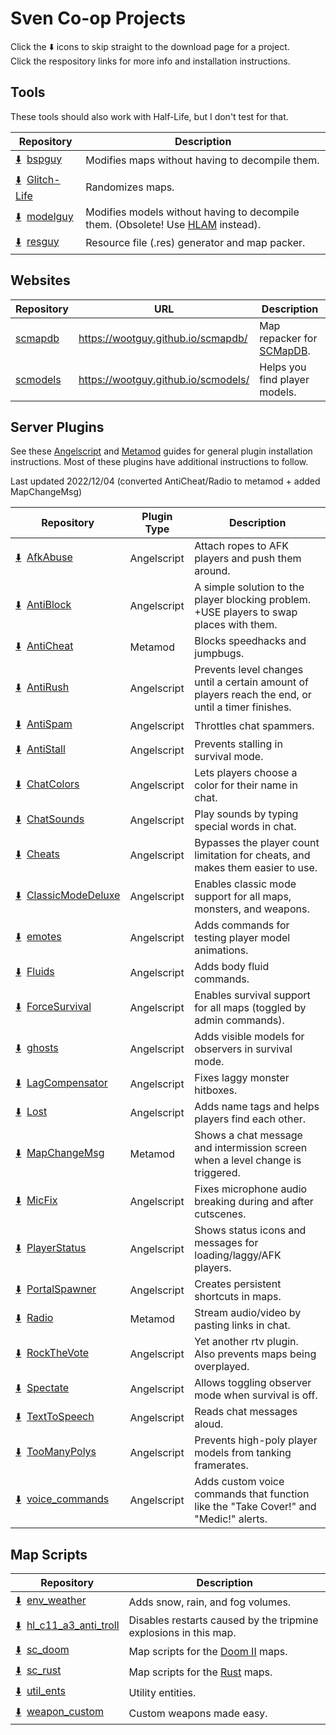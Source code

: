# Sven Co-op Projects

Click the :arrow_down: icons to skip straight to the download page for a project.  
Click the respository links for more info and installation instructions.



## Tools
These tools should also work with Half-Life, but I don't test for that.

| Repository | Description |
| --- | --- |
| [:arrow_down:](https://github.com/wootguy/bspguy/releases/latest)&nbsp;&nbsp;[bspguy](https://github.com/wootguy/bspguy) | Modifies maps without having to decompile them. |
| [:arrow_down:](https://github.com/wootguy/Glitch-Life/releases/latest)&nbsp;&nbsp;[Glitch-Life](https://github.com/wootguy/Glitch-Life) | Randomizes maps. |
| [:arrow_down:](https://github.com/wootguy/modelguy/releases/latest)&nbsp;&nbsp;[modelguy](https://github.com/wootguy/modelguy) | Modifies models without having to decompile them. (Obsolete! Use [HLAM](https://github.com/Solokiller/HL_Tools/releases) instead).  |
| [:arrow_down:](https://github.com/wootguy/resguy/releases/latest)&nbsp;&nbsp;[resguy](https://github.com/wootguy/resguy) | Resource file (.res) generator and map packer. |

## Websites
| Repository | URL | Description |
| --- | --- | --- |
| [scmapdb](https://github.com/wootguy/scmapdb) | https://wootguy.github.io/scmapdb/ | Map repacker for [SCMapDB](http://scmapdb.com/). |
| [scmodels](https://github.com/wootguy/scmodels) | https://wootguy.github.io/scmodels/ | Helps you find player models. |

## Server Plugins

See these [Angelscript](https://steamcommunity.com/sharedfiles/filedetails/?id=605607881) and [Metamod](https://hlds101.com/metamod.htm) guides for general plugin installation instructions. Most of these plugins have additional instructions to follow.

Last updated 2022/12/04 (converted AntiCheat/Radio to metamod + added MapChangeMsg)

| Repository | Plugin Type | Description |
| --- | --- | --- |
| [:arrow_down:](https://github.com/wootguy/AfkAbuse/archive/master.zip)&nbsp;&nbsp;[AfkAbuse](https://github.com/wootguy/AfkAbuse) | Angelscript | Attach ropes to AFK players and push them around. |
| [:arrow_down:](https://github.com/wootguy/AntiBlock/releases/latest)&nbsp;&nbsp;[AntiBlock](https://github.com/wootguy/AntiBlock) | Angelscript | A simple solution to the player blocking problem. +USE players to swap places with them. |
| [:arrow_down:](https://github.com/wootguy/AntiCheat/releases/latest)&nbsp;&nbsp;[AntiCheat](https://github.com/wootguy/AntiCheat) | Metamod | Blocks speedhacks and jumpbugs. |
| [:arrow_down:](https://github.com/wootguy/AntiRush/releases/latest)&nbsp;&nbsp;[AntiRush](https://github.com/wootguy/AntiRush) | Angelscript | Prevents level changes until a certain amount of players reach the end, or until a timer finishes. |
| [:arrow_down:](https://github.com/wootguy/AntiSpam/archive/master.zip)&nbsp;&nbsp;[AntiSpam](https://github.com/wootguy/AntiSpam) | Angelscript | Throttles chat spammers. |
| [:arrow_down:](https://github.com/wootguy/AntiStall/archive/master.zip)&nbsp;&nbsp;[AntiStall](https://github.com/wootguy/AntiStall) | Angelscript | Prevents stalling in survival mode. |
| [:arrow_down:](https://github.com/wootguy/ChatColors/archive/master.zip)&nbsp;&nbsp;[ChatColors](https://github.com/wootguy/ChatColors) | Angelscript | Lets players choose a color for their name in chat. |
| [:arrow_down:](https://github.com/wootguy/ChatSounds/archive/refs/heads/master.zip)&nbsp;&nbsp;[ChatSounds](https://github.com/wootguy/ChatSounds) | Angelscript | Play sounds by typing special words in chat. |
| [:arrow_down:](https://github.com/wootguy/Cheats/releases/latest)&nbsp;&nbsp;[Cheats](https://github.com/wootguy/Cheats) | Angelscript | Bypasses the player count limitation for cheats, and makes them easier to use. |
| [:arrow_down:](https://github.com/wootguy/ClassicModeDeluxe/releases/latest)&nbsp;&nbsp;[ClassicModeDeluxe](https://github.com/wootguy/ClassicModeDeluxe) | Angelscript | Enables classic mode support for all maps, monsters, and weapons. |
| [:arrow_down:](https://github.com/wootguy/emotes/releases/latest)&nbsp;&nbsp;[emotes](https://github.com/wootguy/emotes) | Angelscript | Adds commands for testing player model animations. |
| [:arrow_down:](https://github.com/wootguy/Fluids/archive/master.zip)&nbsp;&nbsp;[Fluids](https://github.com/wootguy/Fluids) | Angelscript | Adds body fluid commands. |
| [:arrow_down:](https://github.com/wootguy/ForceSurvival/releases/latest)&nbsp;&nbsp;[ForceSurvival](https://github.com/wootguy/ForceSurvival) | Angelscript | Enables survival support for all maps (toggled by admin commands). |
| [:arrow_down:](https://github.com/wootguy/ghosts/releases/latest)&nbsp;&nbsp;[ghosts](https://github.com/wootguy/ghosts) | Angelscript | Adds visible models for observers in survival mode. |
| [:arrow_down:](https://github.com/wootguy/LagCompensator/releases/latest)&nbsp;&nbsp;[LagCompensator](https://github.com/wootguy/LagCompensator) | Angelscript | Fixes laggy monster hitboxes. |
| [:arrow_down:](https://github.com/wootguy/Lost/releases/latest)&nbsp;&nbsp;[Lost](https://github.com/wootguy/Lost) | Angelscript | Adds name tags and helps players find each other. |
| [:arrow_down:](https://github.com/wootguy/MapChangeMsg/releases/latest)&nbsp;&nbsp;[MapChangeMsg](https://github.com/wootguy/MapChangeMsg) | Metamod | Shows a chat message and intermission screen when a level change is triggered. |
| [:arrow_down:](https://github.com/wootguy/MicFix/archive/refs/heads/master.zip)&nbsp;&nbsp;[MicFix](https://github.com/wootguy/MicFix) | Angelscript | Fixes microphone audio breaking during and after cutscenes. |
| [:arrow_down:](https://github.com/wootguy/PlayerStatus/archive/master.zip)&nbsp;&nbsp;[PlayerStatus](https://github.com/wootguy/PlayerStatus) | Angelscript | Shows status icons and messages for loading/laggy/AFK players. |
| [:arrow_down:](https://github.com/wootguy/PortalSpawner/releases/latest)&nbsp;&nbsp;[PortalSpawner](https://github.com/wootguy/PortalSpawner) | Angelscript | Creates persistent shortcuts in maps. |
| [:arrow_down:](https://github.com/wootguy/Radio/archive/refs/heads/master.zip)&nbsp;&nbsp;[Radio](https://github.com/wootguy/Radio) | Metamod | Stream audio/video by pasting links in chat. |
| [:arrow_down:](https://github.com/wootguy/RockTheVote/archive/master.zip)&nbsp;&nbsp;[RockTheVote](https://github.com/wootguy/RockTheVote) | Angelscript | Yet another rtv plugin. Also prevents maps being overplayed. |
| [:arrow_down:](https://github.com/wootguy/Spectate/archive/master.zip)&nbsp;&nbsp;[Spectate](https://github.com/wootguy/Spectate) | Angelscript | Allows toggling observer mode when survival is off. |
| [:arrow_down:](https://github.com/wootguy/TextToSpeech/releases/latest)&nbsp;&nbsp;[TextToSpeech](https://github.com/wootguy/TextToSpeech) | Angelscript | Reads chat messages aloud. |
| [:arrow_down:](https://github.com/wootguy/TooManyPolys/releases/latest)&nbsp;&nbsp;[TooManyPolys](https://github.com/wootguy/TooManyPolys) | Angelscript | Prevents high-poly player models from tanking framerates. |
| [:arrow_down:](https://github.com/wootguy/voice_commands/releases/latest)&nbsp;&nbsp;[voice_commands](https://github.com/wootguy/voice_commands) | Angelscript | Adds custom voice commands that function like the "Take Cover!" and "Medic!" alerts. |

## Map Scripts

| Repository | Description |
| --- | --- |
| [:arrow_down:](https://github.com/wootguy/env_weather/releases/latest)&nbsp;&nbsp;[env_weather](https://github.com/wootguy/env_weather) | Adds snow, rain, and fog volumes. |
| [:arrow_down:](https://github.com/wootguy/hl_c11_a3_anti_troll/releases/latest)&nbsp;&nbsp;[hl_c11_a3_anti_troll](https://github.com/wootguy/hl_c11_a3_anti_troll) | Disables restarts caused by the tripmine explosions in this map. |
| [:arrow_down:](https://github.com/wootguy/sc_doom/archive/master.zip)&nbsp;&nbsp;[sc_doom](https://github.com/wootguy/sc_doom) | Map scripts for the [Doom II](http://scmapdb.com/map:doom-ii) maps. |
| [:arrow_down:](https://github.com/wootguy/sc_rust/archive/master.zip)&nbsp;&nbsp;[sc_rust](https://github.com/wootguy/sc_rust) | Map scripts for the [Rust](http://scmapdb.com/map:rust) maps. |
| [:arrow_down:](https://github.com/wootguy/util_ents/archive/master.zip)&nbsp;&nbsp;[util_ents](https://github.com/wootguy/util_ents) | Utility entities. |
| [:arrow_down:](https://github.com/wootguy/weapon_custom/releases/latest)&nbsp;&nbsp;[weapon_custom](https://github.com/wootguy/weapon_custom) | Custom weapons made easy. |

